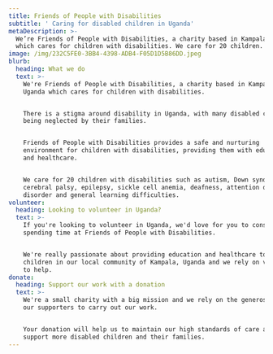 ```yaml
---
title: Friends of People with Disabilities
subtitle: ' Caring for disabled children in Uganda'
metaDescription: >-
  We’re Friends of People with Disabilities, a charity based in Kampala, Uganda
  which cares for children with disabilities. We care for 20 children.
image: /img/232C5FE0-3BB4-4398-ADB4-F05D1D5B86DD.jpeg
blurb:
  heading: What we do
  text: >-
    We're Friends of People with Disabilities, a charity based in Kampala,
    Uganda which cares for children with disabilities.


    There is a stigma around disability in Uganda, with many disabled children
    being neglected by their families.


    Friends of People with Disabilities provides a safe and nurturing
    environment for children with disabilities, providing them with education
    and healthcare.


    We care for 20 children with disabilities such as autism, Down syndrome,
    cerebral palsy, epilepsy, sickle cell anemia, deafness, attention deficit
    disorder and general learning difficulties.
volunteer:
  heading: Looking to volunteer in Uganda?
  text: >-
    If you're looking to volunteer in Uganda, we'd love for you to consider
    spending time at Friends of People with Disabilities.


    We're really passionate about providing education and healthcare to disabled
    children in our local community of Kampala, Uganda and we rely on volunteers
    to help.
donate:
  heading: Support our work with a donation
  text: >-
    We're a small charity with a big mission and we rely on the generosity of
    our supporters to carry out our work.


    Your donation will help us to maintain our high standards of care and to
    support more disabled children and their families.
---
```


